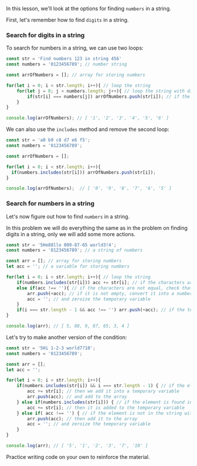 In this lesson, we'll look at the options for finding `numbers` in a string.

First, let's remember how to find `digits` in a string.

### Search for digits in a string

To search for numbers in a string, we can use two loops:

```javascript
const str = 'Find numbers 123 in string 456'
const numbers = '0123456789'; // number string

const arrOfNumbers = []; // array for storing numbers

for(let i = 0; i < str.length; i++){ // loop the string
    for(let j = 0; j < numbers.length; j++){ // loop the string with digits
        if(str[i] === numbers[j]) arrOfNumbers.push(str[i]); // if the characters are equal, add to the array
    }
}

console.log(arrOfNumbers); // [ '1', '2', '3', '4', '5', '6' ]
```

We can also use the `includes` method and remove the second loop:

```javascript
const str = 'a0 b9 c8 d7 e6 f5';
const numbers = '0123456789';

const arrOfNumbers = [];

for(let i = 0; i < str.length; i++){
  if(numbers.includes(str[i])) arrOfNumbers.push(str[i]);
}

console.log(arrOfNumbers);  // [ '0', '9', '8', '7', '6', '5' ]
```


### Search for numbers in a string

Let's now figure out how to find `numbers` in a string.

In this problem we will do everything the same as in the problem on finding digits in a string, only we will add some more actions.

```javascript
const str = '5He88llo 009-87-65 world3!4';
const numbers = '0123456789'; // a string of numbers

const arr = []; // array for storing numbers
let acc = ''; // a variable for storing numbers

for(let i = 0; i < str.length; i++){ // loop the string
    if(numbers.includes(str[i])) acc += str[i]; // if the characters are equal, then add it to the temporary variable
    else if(acc !== ''){ // if the characters are not equal, check that the temporary variable is not empty
        arr.push(+acc); // if it is not empty, convert it into a number and add it to the array
        acc = ''; // and zeroize the temporary variable
    }
    if(i === str.length - 1 && acc !== '') arr.push(+acc); // if the temporary variable is not empty, convert it to a number and add it to the array
}

console.log(arr); // [ 5, 88, 9, 87, 65, 3, 4 ]
```

Let's try to make another version of the condition:

```javascript
const str = '5Hi 1-2-3 world7?10';
const numbers = '0123456789';

const arr = [];
let acc = '';

for(let i = 0; i < str.length; i++){
    if(numbers.includes(str[i]) && i === str.length - 1) { // if the element is in the string with digits and it is the last element of the string
        acc += str[i]; // then we add it into a temporary variable
        arr.push(acc); // and add to the array
    } else if(numbers.includes(str[i])) { // if the element is found in the line with the numbers
        acc += str[i]; // then it is added to the temporary variable
    } else if( acc !== '') { // if the element is not in the string with digits, and the temporary variable is not empty
        arr.push(acc); // then add it to the array
        acc = ''; // and zeroize the temporary variable
    }
}

console.log(arr); // [ '5', '1', '2', '3', '7', '10' ]
```

Practice writing code on your own to reinforce the material.
